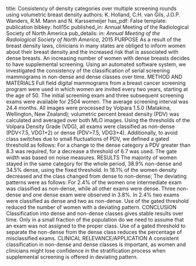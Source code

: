 title: Consistency of density categories over multiple screening rounds using volumetric breast density
authors: K. Holland, C.H. van Gils, J.O.P. Wanders, R.M. Mann and N. Karssemeijer
has_pdf: False
template: publication
bibkey: holl15c
published_in: Annual Meeting of the Radiological Society of North America
pub_details: in: <i>Annual Meeting of the Radiological Society of North America</i>, 2015
PURPOSE As a result of the breast density laws, clinicians in many states are obliged to inform women about their breast density and the increased risk that is associated with dense breasts. An increasing number of women with dense breasts decides to have supplemental screening. Using an automated software system, we investigated the consistency of the classification of serial screening mammograms in non-dense and dense classes over time. METHOD AND MATERIALS Full field digital mammograms from a breast cancer screening program were used in which women are invited every two years, starting at the age of 50. The initial screening exam and three subsequent screening exams were available for 2504 women. The average screening interval was 24.4 months. All images were processed by Volpara 1.5.0 (Matakina, Wellington, New Zealand); volumetric percent breast density (PDV) was calculated and averaged over both MLO images. Using the thresholds of the Volpara Density Grade (VDG), all exams were classified as non-dense (PDV<7.5, VDG1+2) or dense (PDV>7.5, VDG3+4). Additionally, to avoid class switches due to small fluctuations of PDV, we defined a gated threshold as follows: For a change to the dense category a PDV greater than 8.3 was required, for a decrease a threshold of 6.7 was used. The gate width was based on noise measures. RESULTS The majority of women stayed in the same category for the whole period, 38.9% non-dense and 34.5% dense, using the fixed threshold. In 18.1% of the women density decreased and the class changed from dense to non-dense; The deviating patterns were as follows: For 2.4% of the women one intermediate exam was classified as non-dense, while all other exams were dense. Three non-dense and one dense exam were observed in 3.8%. In 2.4% two exams were classified as dense and two as non-dense. Use of the gated threshold reduced the number of women with a deviating pattern. CONCLUSION Classification into dense and non-dense classes gives stable results over time. Only in a small fraction of the population do we need to assume that an exam was not assigned to the proper class. Use of a gated threshold to separate the non-dense from the dense class reduces the percentage of misclassified exams. CLINICAL RELEVANCE/APPLICATION A consistent classification in non-dense and dense classes is important, as women and clinicians might lose confidence in the stratification process when supplemental screening is offered in deviating pattern.

